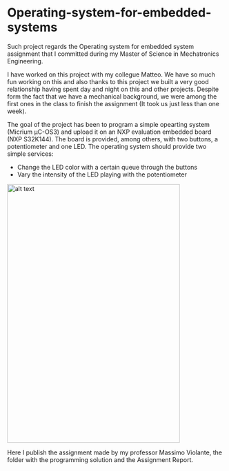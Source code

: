 # Operating-system-for-embedded-systems

Such project regards the Operating system for embedded system assignment that I committed during my Master of Science in Mechatronics Engineering. 

I have worked on this project with my collegue Matteo. We have so much fun working on this and also thanks to this project we built a very good relationship having spent day and night on this and other projects. Despite form the fact that we have a mechanical background, we were among the first ones in the class to finish the assignment (It took us just less than one week).

The goal of the project has been to program a simple opearting system (Micrium μC-OS3) and upload it on an NXP evaluation embedded board (NXP S32K144). The board is provided, among others, with two buttons, a potentiometer and one LED. The operating system should provide two simple services:

- Change the LED color with a certain queue through the buttons
- Vary the intensity of the LED playing with the potentiometer

<img src="images/OSES_video.gif" alt="alt text" width="400" height="600"> 

Here I publish the assignment made by my professor Massimo Violante, the folder with the programming solution and the Assignment Report.
